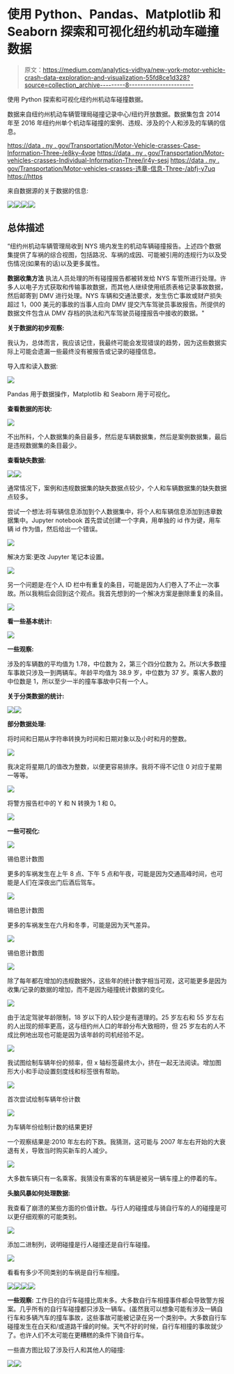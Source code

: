 # 使用 Python、Pandas、Matplotlib 和 Seaborn 探索和可视化纽约机动车碰撞数据

> 原文：<https://medium.com/analytics-vidhya/new-york-motor-vehicle-crash-data-exploration-and-visualization-55fd8ce1d328?source=collection_archive---------8----------------------->

使用 Python 探索和可视化纽约州机动车碰撞数据。

数据来自纽约州机动车辆管理局碰撞记录中心/纽约开放数据。数据集包含 2014 年至 2016 年纽约州单个机动车碰撞的案例、违规、涉及的个人和涉及的车辆的信息。

[https://data . ny . gov/Transportation/Motor-Vehicle-crasses-Case-Information-Three-/e8ky-4vqe](https://data.ny.gov/Transportation/Motor-Vehicle-Crashes-Case-Information-Three-Year-/e8ky-4vqe)
[https://data . ny . gov/Transportation/Motor-vehicles-crasses-Individual-Information-Three/ir4y-sesj](https://data.ny.gov/Transportation/Motor-Vehicle-Crashes-Individual-Information-Three/ir4y-sesj)
[https://data . ny . gov/Transportation/Motor-vehicles-crasses-违章-信息-Three-/abfj-y7uq](https://data.ny.gov/Transportation/Motor-Vehicle-Crashes-Violation-Information-Three-/abfj-y7uq)
[https://https](https://data.ny.gov/Transportation/Motor-Vehicle-Crashes-Vehicle-Information-Three-Ye/xe9x-a24f)

来自数据源的关于数据的信息:

![](img/54ad1bdfc1388d50e934dbd0b93567a5.png)![](img/1f207de30481002f758119696cdc9f07.png)![](img/a10fc492b5fbb772c1374945e0b50879.png)![](img/cdc6b1840f6ad31ce4bf81c782d7385f.png)

## 总体描述

“纽约州机动车辆管理局收到 NYS 境内发生的机动车辆碰撞报告。上述四个数据集提供了车祸的综合视图，包括路况、车祸的成因、可能被引用的违规行为以及受伤情况(如果有的话)以及更多属性。

**数据收集方法**
执法人员处理的所有碰撞报告都被转发给 NYS 车管所进行处理。许多人以电子方式获取和传输事故数据，而其他人继续使用纸质表格记录事故数据，然后邮寄到 DMV 进行处理。NYS 车辆和交通法要求，发生伤亡事故或财产损失超过 1，000 美元的事故的当事人应向 DMV 提交汽车驾驶员事故报告。所提供的数据文件包含从 DMV 存档的执法和汽车驾驶员碰撞报告中接收的数据。"

**关于数据的初步观察:**

我认为，总体而言，我应该记住，我最终可能会发现错误的趋势，因为这些数据实际上可能会遗漏一些最终没有被报告或记录的碰撞信息。

导入库和读入数据:

![](img/cb98b79ad3e6c8a11a783c9db376fa82.png)

Pandas 用于数据操作，Matplotlib 和 Seaborn 用于可视化。

**查看数据的形状:**

![](img/8651050550f2aaf27bf114c7afc8e450.png)

不出所料，个人数据集的条目最多，然后是车辆数据集，然后是案例数据集，最后是违规数据集的条目最少。

**查看缺失数据:**

![](img/e942aae7be26c1c794f4451a4cef8005.png)![](img/9ca80c3f4bc186a69e04f298dc7716a9.png)

通常情况下，案例和违规数据集的缺失数据点较少，个人和车辆数据集的缺失数据点较多。

尝试一个想法:将车辆信息添加到个人数据集中，将个人和车辆信息添加到违章数据集中。Jupyter notebook 首先尝试创建一个字典，用单独的 id 作为键，用车辆 id 作为值，然后给出一个错误。

![](img/bb2b1efb425360d855c8435cabeea804.png)

解决方案:更改 Jupyter 笔记本设置。

![](img/9f3c6264270bf0efae89601387442f3b.png)

另一个问题是:在个人 ID 栏中有重复的条目，可能是因为人们卷入了不止一次事故。所以我稍后会回到这个观点。我首先想到的一个解决方案是删除重复的条目。

![](img/c3bdf847d1a0987f0db936fc8bee4920.png)

**看一些基本统计:**

![](img/bec8bd8a8e3d3f941778fe310d8b795e.png)

**一些观察:**

涉及的车辆数的平均值为 1.78，中位数为 2，第三个四分位数为 2。所以大多数撞车事故只涉及一到两辆车。年龄平均值为 38.9 岁，中位数为 37 岁。乘客人数的中位数是 1，所以至少一半的撞车事故中只有一个人。

**关于分类数据的统计:**

![](img/c252e7791ec4374a505765e9f51afe6e.png)![](img/0df2cdc084bcf0f81bfb330cb17d32d5.png)

**部分数据处理:**

将时间和日期从字符串转换为时间和日期对象以及小时和月的整数。

![](img/b8dc27c6541997f801842d2dbb209707.png)

我决定将星期几的值改为整数，以便更容易排序。我将不得不记住 0 对应于星期一等等。

![](img/b558d63be4aaeeb81d9dccda32678b79.png)

将警方报告栏中的 Y 和 N 转换为 1 和 0。

![](img/ddf2ee88d12ba65cba1676895cbbdbcd.png)

**一些可视化:**

![](img/e5c4bc52ab3be95165c8a1c494d3df25.png)

锡伯恩计数图

更多的车祸发生在上午 8 点、下午 5 点和午夜，可能是因为交通高峰时间，也可能是人们在深夜出门后酒后驾车。

![](img/73d671085dad6711c2a9c87afb519096.png)

锡伯恩计数图

更多的车祸发生在六月和冬季，可能是因为天气差异。

![](img/516e4957804740449e9c42a63f631c57.png)

锡伯恩计数图

![](img/4b98f28c9c879d33afe9827704010153.png)

除了每年都在增加的违规数据外，这些年的统计数字相当可观，这可能更多是因为收集/记录的数据的增加，而不是因为碰撞统计数据的变化。

![](img/9aa66356414acdc80e6d4edc1e36b387.png)

由于法定驾驶年龄限制，18 岁以下的人较少是有道理的。25 岁左右和 55 岁左右的人出现的频率更高，这与纽约州人口的年龄分布大致相符，但 25 岁左右的人不成比例地出现也可能是因为该年龄的司机经验不足。

![](img/ecd3d5d5fe057c3c89816f361ca2db32.png)

我试图绘制车辆年份的频率，但 x 轴标签最终太小，挤在一起无法阅读。增加图形大小和手动设置刻度线和标签很有帮助。

![](img/6b0a10aab37986f28b1645c9cb38e33f.png)

首次尝试绘制车辆年份计数

![](img/e287a893e3dff4b9e676547af639dcf8.png)

为车辆年份绘制计数的结果更好

一个观察结果是:2010 年左右的下跌。我猜测，这可能与 2007 年左右开始的大衰退有关，导致当时购买新车的人减少。

![](img/b625c68ee7568448bee93b2b1ae1f73b.png)

大多数车辆只有一名乘客。我猜没有乘客的车辆是被另一辆车撞上的停着的车。

**头脑风暴如何处理数据:**

我查看了崩溃的某些方面的价值计数。与行人的碰撞或与骑自行车的人的碰撞是可以更仔细观察的可能类别。

![](img/a79819a1b668ac95316b2392bb5fa33d.png)

添加二进制列，说明碰撞是行人碰撞还是自行车碰撞。

![](img/0b81e3506d7c459fb9deeef4b424b0eb.png)

看看有多少不同类别的车祸是自行车相撞。

![](img/aeb031d39a9a6d58ae9a75b831310607.png)![](img/b4c4e97fe672560cf91ed8f3ea6d24c5.png)![](img/594b2ea5efe431733fa754e534fe6902.png)![](img/1c5aa98fb03db434d641bcb9f9db7310.png)

**一些观察:**
工作日的自行车碰撞比周末多。大多数自行车相撞事件都会导致警方报案。几乎所有的自行车碰撞都只涉及一辆车。(虽然我可以想象可能有涉及一辆自行车和多辆汽车的撞车事故，这些事故可能被记录在另一个类别中。大多数自行车碰撞发生在白天和/或道路干燥的时候。天气不好的时候，自行车相撞的事故就少了。也许人们不太可能在更糟糕的条件下骑自行车。

一些直方图比较了涉及行人和其他人的碰撞:

![](img/e1f91e1cb1ce5db7cd07daf34d83316b.png)![](img/453cda3bb2f4996b6e6707df2e97acf1.png)